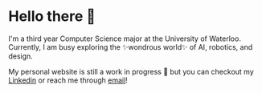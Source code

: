 # Hello there 👋

I'm a third year Computer Science major at the University of Waterloo. Currently, I am busy exploring the ✨wondrous world✨ of AI, robotics, and design.

My personal website is still a work in progress 🔨 but you can checkout my [Linkedin](https://www.linkedin.com/in/melikamirsajjadi/) or reach me through <a href="mailto:msmirsaj@uwaterloo.ca">email</a>!

<!--
**msmel01/msmel01** is a ✨ _special_ ✨ repository because its `README.md` (this file) appears on your GitHub profile.

Here are some ideas to get you started:

- 🔭 I’m currently working on ...
- 🌱 I’m currently learning ...
- 👯 I’m looking to collaborate on ...
- 🤔 I’m looking for help with ...
- 💬 Ask me about ...
- 📫 How to reach me: ...
- 😄 Pronouns: ...
- ⚡ Fun fact: ...
-->
